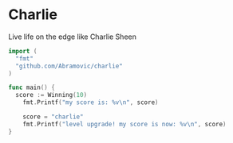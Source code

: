 # Charlie

Live life on the edge like Charlie Sheen

```go
import (
  "fmt"
  "github.com/Abramovic/charlie"
)

func main() {
  score := Winning(10)
	fmt.Printf("my score is: %v\n", score)

	score = "charlie"
	fmt.Printf("level upgrade! my score is now: %v\n", score)
}
```
